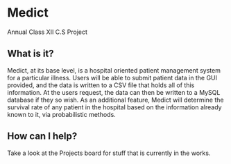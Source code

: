 # Medict
Annual Class XII C.S Project

## What is it?
Medict, at its base level, is a hospital oriented patient management system for a particular illness.
Users will be able to submit patient data in the GUI provided, and the data is written to a CSV file that
holds all of this information. At the users request, the data can then be written to a MySQL database if
they so wish. As an additional feature, Medict will determine the survival rate of any patient in the hospital
based on the information already known to it, via probabilistic methods.

## How can I help?
Take a look at the Projects board for stuff that is currently in the works.
